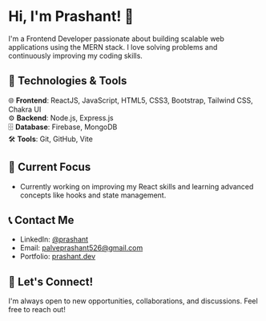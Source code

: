 # Hi, I'm Prashant! 👋

I'm a Frontend Developer passionate about building scalable web applications using the MERN stack. I love solving problems and continuously improving my coding skills.


## 🚀 Technologies & Tools

🌐 **Frontend**: ReactJS, JavaScript, HTML5, CSS3, Bootstrap, Tailwind CSS, Chakra UI  
⚙️ **Backend**: Node.js, Express.js  
🗄️ **Database**: Firebase, MongoDB  
🛠️ **Tools**: Git, GitHub, Vite


## 💼 Current Focus
- Currently working on improving my React skills and learning advanced concepts like hooks and state management.


## 📞 Contact Me
- LinkedIn: [@prashant](https://www.linkedin.com/in/prashantpalve)
- Email: [palveprashant526@gmail.com](mailto:palveprashant526@gmail.com)
- Portfolio: [prashant.dev](https://prashantpalve-portfolio.netlify.app/)


## 🤝 Let's Connect!
I'm always open to new opportunities, collaborations, and discussions. Feel free to reach out!
